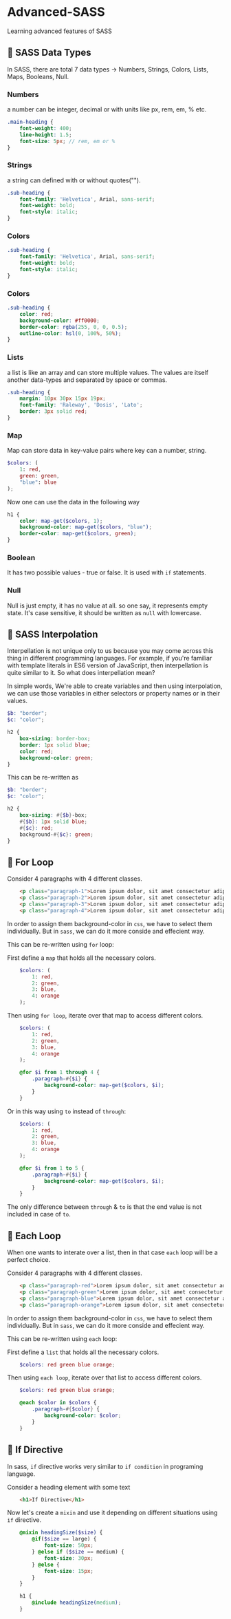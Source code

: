 # Advanced-SASS
Learning advanced features of SASS

## 📝 SASS Data Types
  In SASS, there are total 7 data types -> Numbers, Strings, Colors, Lists, Maps, Booleans, Null.

### Numbers ###
a number can be integer, decimal or with units like px, rem, em, % etc.

```scss
.main-heading {
    font-weight: 400;
    line-height: 1.5;
    font-size: 5px; // rem, em or % 
}
```
### Strings ###
a string can defined with or without quotes("").

```scss
.sub-heading {
    font-family: 'Helvetica', Arial, sans-serif;
    font-weight: bold;
    font-style: italic;
}
```
### Colors ###

```scss
.sub-heading {
    font-family: 'Helvetica', Arial, sans-serif;
    font-weight: bold;
    font-style: italic;
}
```
### Colors ###

```scss
.sub-heading {
    color: red;
    background-color: #ff0000;
    border-color: rgba(255, 0, 0, 0.5);
    outline-color: hsl(0, 100%, 50%);
}
```
### Lists ###
a list is like an array and can store multiple values. The values are itself another data-types and separated by space or commas.

```scss
.sub-heading {
    margin: 10px 30px 15px 19px;
    font-family: 'Raleway', 'Dosis', 'Lato';
    border: 3px solid red;
}
```
### Map ###
Map can store data in key-value pairs where key can a number, string.

```scss
$colors: (
    1: red,
    green: green,
    "blue": blue
);
```

Now one can use the data in the following way
```scss
h1 {
    color: map-get($colors, 1);
    background-color: map-get($colors, "blue");
    border-color: map-get($colors, green);
}
```
### Boolean ###
It has two possible values - true or false. It is used with `if` statements.

### Null ###
Null is just empty, it has no value at all. so one say, it represents empty state. It's case sensitive, it should be written as `null` with lowercase.

## 📝 SASS Interpolation
Interpellation is not unique only to us because you may come across this thing in different programming languages. For example, if you're familiar with template literals in ES6 version of JavaScript, then interpellation is quite similar to it. So what does interpellation mean?


In simple words, We're able to create variables and then using interpolation, we can use those variables in either selectors or property names or in their values.

```scss
$b: "border";
$c: "color";

h2 {
    box-sizing: border-box;
    border: 1px solid blue;
    color: red;
    background-color: green;
}
```
This can be re-written as
```scss
$b: "border";
$c: "color";

h2 {
    box-sizing: #{$b}-box;
    #{$b}: 1px solid blue;
    #{$c}: red;
    background-#{$c}: green;
}
```

## 📝 For Loop
Consider 4 paragraphs with 4 different classes.

```html
    <p class="paragraph-1">Lorem ipsum dolor, sit amet consectetur adipisicing elit. Illum, quibusdam?</p>
    <p class="paragraph-2">Lorem ipsum dolor, sit amet consectetur adipisicing elit. Illum, quibusdam?</p>
    <p class="paragraph-3">Lorem ipsum dolor, sit amet consectetur adipisicing elit. Illum, quibusdam?</p>
    <p class="paragraph-4">Lorem ipsum dolor, sit amet consectetur adipisicing elit. Illum, quibusdam?</p>
```

In order to assign them background-color in `css`, we have to select them individually. But in `sass`, we can do it more conside and effecient way.

This can be re-written using `for` loop:

First define a `map` that holds all the necessary colors.

```scss
    $colors: (
        1: red,
        2: green,
        3: blue,
        4: orange
    );
```
Then using `for loop`, iterate over that map to access different colors.

```scss
    $colors: (
        1: red,
        2: green,
        3: blue,
        4: orange
    );

    @for $i from 1 through 4 {
        .paragraph-#{$i} {
            background-color: map-get($colors, $i);
        }
    }
```
Or in this way using `to` instead of `through`:

```scss
    $colors: (
        1: red,
        2: green,
        3: blue,
        4: orange
    );

    @for $i from 1 to 5 {
        .paragraph-#{$i} {
            background-color: map-get($colors, $i);
        }
    }
```

The only difference between `through` & `to` is that the end value is not included in case of `to`.

## 📝 Each Loop
When one wants to interate over a list, then in that case `each` loop will be a perfect choice.

Consider 4 paragraphs with 4 different classes.

```html
    <p class="paragraph-red">Lorem ipsum dolor, sit amet consectetur adipisicing elit. Illum, quibusdam?</p>
    <p class="paragraph-green">Lorem ipsum dolor, sit amet consectetur adipisicing elit. Illum, quibusdam?</p>
    <p class="paragraph-blue">Lorem ipsum dolor, sit amet consectetur adipisicing elit. Illum, quibusdam?</p>
    <p class="paragraph-orange">Lorem ipsum dolor, sit amet consectetur adipisicing elit. Illum, quibusdam?</p>
```
In order to assign them background-color in `css`, we have to select them individually. But in `sass`, we can do it more conside and effecient way.

This can be re-written using `each` loop:

First define a `list` that holds all the necessary colors.

```scss
    $colors: red green blue orange;
```
Then using `each loop`, iterate over that list to access different colors.

```scss
    $colors: red green blue orange;

    @each $color in $colors {
        .paragraph-#{$color} {
            background-color: $color;
        }
    }
```

## 📝 If Directive
In sass, `if` directive works very similar to `if condition` in programing language.

Consider a heading element with some text
```html
    <h1>If Directive</h1>
```

Now let's create a `mixin` and use it depending on different situations using `if` directive.

```scss
    @mixin headingSize($size) {
        @if($size == large) {
            font-size: 50px;
        } @else if ($size == medium) {
            font-size: 30px;
        } @else {
            font-size: 15px;
        }
    }

    h1 {
        @include headingSize(medium);
    }
```